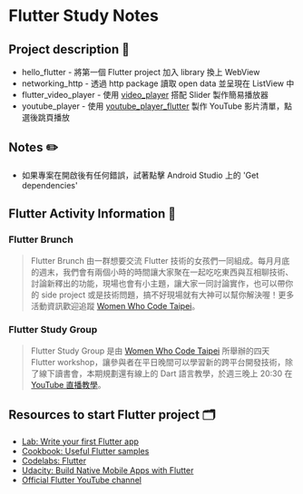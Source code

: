 # Flutter Study Notes

## Project description 🔅

- hello_flutter - 將第一個 Flutter project 加入 library 換上 WebView
- networking_http - 透過 http package 讀取 open data 並呈現在 ListView 中
- flutter_video_player - 使用 [video_player](https://pub.dev/packages/video_player) 搭配 Slider 製作簡易播放器
- youtube_player - 使用 [youtube_player_flutter](https://pub.dev/packages/youtube_player_flutter) 製作 YouTube 影片清單，點選後跳頁播放

## Notes ✏️

- 如果專案在開啟後有任何錯誤，試著點擊 Android Studio 上的 'Get dependencies'

## Flutter Activity Information 📢

### Flutter Brunch  

> Flutter Brunch 由一群想要交流 Flutter 技術的女孩們一同組成。每月月底的週末，我們會有兩個小時的時間讓大家聚在一起吃吃東西與互相聊技術、討論新釋出的功能，現場也會有小主題，讓大家一同討論實作，也可以帶你的 side project 或是技術問題，搞不好現場就有大神可以幫你解決喔！更多活動資訊歡迎追蹤 [Women Who Code Taipei](https://www.facebook.com/wwcodetaipei/)。

### Flutter Study Group

> Flutter Study Group 是由 [Women Who Code Taipei](https://www.facebook.com/wwcodetaipei/) 所舉辦的四天 Flutter workshop，讓參與者在平日晚間可以學習新的跨平台開發技術，除了線下讀書會，本期規劃還有線上的 Dart 語言教學，於週三晚上 20:30 在 [YouTube 直播教學](https://www.youtube.com/watch?v=pLHsyyqtvLo)。



## Resources to start Flutter project 🗂

- [Lab: Write your first Flutter app](https://flutter.dev/docs/get-started/codelab)
- [Cookbook: Useful Flutter samples](https://flutter.dev/docs/cookbook)
- [Codelabs: Flutter](https://codelabs.developers.google.com/?cat=Flutter)
- [Udacity: Build Native Mobile Apps with Flutter](https://www.udacity.com/course/build-native-mobile-apps-with-flutter--ud905)
- [Official Flutter YouTube channel](https://www.youtube.com/channel/UCwXdFgeE9KYzlDdR7TG9cMw/featured)
